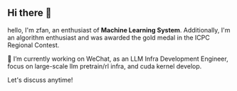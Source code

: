 ## Hi there 👋

<!--
**zfan2356/zfan2356** is a ✨ _special_ ✨ repository because its `README.md` (this file) appears on your GitHub profile.

Here are some ideas to get you started:

- 🔭 I’m currently working on ...
- 🌱 I’m currently learning ...
- 👯 I’m looking to collaborate on ...
- 🤔 I’m looking for help with ...
- 💬 Ask me about ...
- 📫 How to reach me: ...
- 😄 Pronouns: ...
- ⚡ Fun fact: ...
-->
hello, I'm zfan, an enthusiast of **Machine Learning System**. Additionally, I'm an algorithm enthusiast and was awarded the gold medal in the ICPC Regional Contest. 

🔭 I’m currently working on WeChat, as an LLM Infra Development Engineer, focus on large-scale llm pretrain/rl infra, and cuda kernel develop.

Let's discuss anytime!
